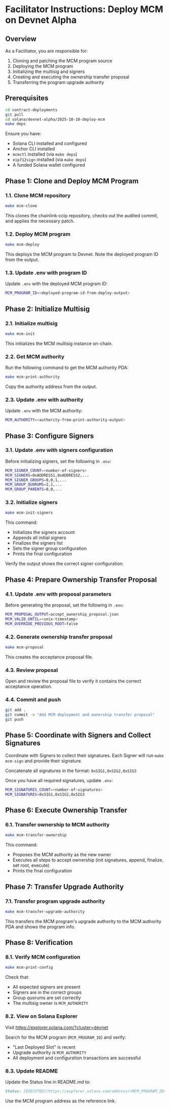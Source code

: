 # Facilitator Instructions: Deploy MCM on Devnet Alpha

## Overview

As a Facilitator, you are responsible for:
1. Cloning and patching the MCM program source
2. Deploying the MCM program
3. Initializing the multisig and signers
4. Creating and executing the ownership transfer proposal
5. Transferring the program upgrade authority

## Prerequisites

```bash
cd contract-deployments
git pull
cd solana/devnet-alpha/2025-10-10-deploy-mcm
make deps
```

Ensure you have:
- Solana CLI installed and configured
- Anchor CLI installed
- `mcmctl` installed (via `make deps`)
- `eip712sign` installed (via `make deps`)
- A funded Solana wallet configured

## Phase 1: Clone and Deploy MCM Program

### 1.1. Clone MCM repository

```bash
make mcm-clone
```

This clones the chainlink-ccip repository, checks out the audited commit, and applies the necessary patch.

### 1.2. Deploy MCM program

```bash
make mcm-deploy
```

This deploys the MCM program to Devnet. Note the deployed program ID from the output.

### 1.3. Update .env with program ID

Update `.env` with the deployed MCM program ID:

```bash
MCM_PROGRAM_ID=<deployed-program-id-from-deploy-output>
```

## Phase 2: Initialize Multisig

### 2.1. Initialize multisig

```bash
make mcm-init
```

This initializes the MCM multisig instance on-chain.

### 2.2. Get MCM authority

Run the following command to get the MCM authority PDA:

```bash
make mcm-print-authority
```

Copy the authority address from the output.

### 2.3. Update .env with authority

Update `.env` with the MCM authority:

```bash
MCM_AUTHORITY=<authority-from-print-authority-output>
```

## Phase 3: Configure Signers

### 3.1. Update .env with signers configuration

Before initializing signers, set the following in `.env`:

```bash
MCM_SIGNER_COUNT=<number-of-signers>
MCM_SIGNERS=0xADDRESS1,0xADDRESS2,...
MCM_SIGNER_GROUPS=0,0,1,...
MCM_GROUP_QUORUMS=2,1,...
MCM_GROUP_PARENTS=0,0,...
```

### 3.2. Initialize signers

```bash
make mcm-init-signers
```

This command:
- Initializes the signers account
- Appends all initial signers
- Finalizes the signers list
- Sets the signer group configuration
- Prints the final configuration

Verify the output shows the correct signer configuration.

## Phase 4: Prepare Ownership Transfer Proposal

### 4.1. Update .env with proposal parameters

Before generating the proposal, set the following in `.env`:

```bash
MCM_PROPOSAL_OUTPUT=accept_ownership_proposal.json
MCM_VALID_UNTIL=<unix-timestamp>
MCM_OVERRIDE_PREVIOUS_ROOT=false
```

### 4.2. Generate ownership transfer proposal

```bash
make mcm-proposal
```

This creates the acceptance proposal file.

### 4.3. Review proposal

Open and review the proposal file to verify it contains the correct acceptance operation.

### 4.4. Commit and push

```bash
git add .
git commit -m "Add MCM deployment and ownership transfer proposal"
git push
```

## Phase 5: Coordinate with Signers and Collect Signatures

Coordinate with Signers to collect their signatures. Each Signer will run `make mcm-sign` and provide their signature.

Concatenate all signatures in the format: `0xSIG1,0xSIG2,0xSIG3`

Once you have all required signatures, update `.env`:

```bash
MCM_SIGNATURES_COUNT=<number-of-signatures>
MCM_SIGNATURES=0xSIG1,0xSIG2,0xSIG3
```

## Phase 6: Execute Ownership Transfer

### 6.1. Transfer ownership to MCM authority

```bash
make mcm-transfer-ownership
```

This command:
- Proposes the MCM authority as the new owner
- Executes all steps to accept ownership (init signatures, append, finalize, set root, execute)
- Prints the final configuration

## Phase 7: Transfer Upgrade Authority

### 7.1. Transfer program upgrade authority

```bash
make mcm-transfer-upgrade-authority
```

This transfers the MCM program's upgrade authority to the MCM authority PDA and shows the program info.

## Phase 8: Verification

### 8.1. Verify MCM configuration

```bash
make mcm-print-config
```

Check that:
- All expected signers are present
- Signers are in the correct groups
- Group quorums are set correctly
- The multisig owner is `MCM_AUTHORITY`

### 8.2. View on Solana Explorer

Visit https://explorer.solana.com/?cluster=devnet

Search for the MCM program (`MCM_PROGRAM_ID`) and verify:
- "Last Deployed Slot" is recent
- Upgrade authority is `MCM_AUTHORITY`
- All deployment and configuration transactions are successful

### 8.3. Update README

Update the Status line in README.md to:

```markdown
Status: [EXECUTED](https://explorer.solana.com/address/<MCM_PROGRAM_ID>?cluster=devnet)
```

Use the MCM program address as the reference link.
